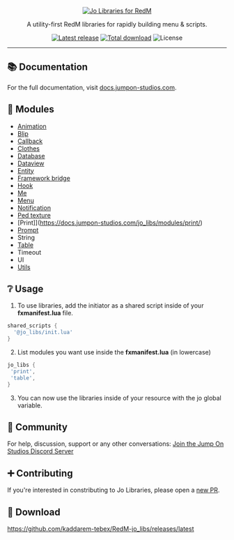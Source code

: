 <p align="center">
  <a href="https://docs.jumpon-studios.com/jo_libs/">
    <img alt="Jo Libraries for RedM" src="https://shop.jumpon-studios.com/images/thumbnails/jo-libraries.webp"/>
  </a>
</p>

<p align="center">
  A utility-first RedM libraries for rapidly building menu & scripts.
</p>

<p align="center">
  <a href="https://github.com/Jump-On-Studios/RedM-jo_libs/releases/tag/v1.6.1"><img alt="Latest release" src="https://img.shields.io/github/v/release/Jump-On-Studios/RedM-jo_libs?logo=github"/></a>
  <a href="https://github.com/Jump-On-Studios/RedM-jo_libs/releases/latest/download/jo_libs.zip"><img alt="Total download" src="https://img.shields.io/github/downloads/Jump-On-Studios/RedM-jo_libs/total"/></a>
  <img alt="License" src="https://img.shields.io/github/license/Jump-On-Studios/RedM-jo_libs"/>
</p>

---

## 📚 Documentation

For the full documentation, visit [docs.jumpon-studios.com](https://docs.jumpon-studios.com/jo_libs).

## 🧷 Modules

* [Animation](https://docs.jumpon-studios.com/jo_libs/modules/animation/)
* [Blip](https://docs.jumpon-studios.com/jo_libs/modules/blip/)
* [Callback](https://docs.jumpon-studios.com/jo_libs/modules/callback/)
* [Clothes](https://docs.jumpon-studios.com/jo_libs/modules/clothes/)
* [Database](https://docs.jumpon-studios.com/jo_libs/modules/database/)
* [Dataview](https://docs.jumpon-studios.com/jo_libs/modules/dataview/)
* [Entity](https://docs.jumpon-studios.com/jo_libs/modules/entity/)
* [Framework bridge](https://docs.jumpon-studios.com/jo_libs/modules/framework-bridge/)
* [Hook](https://docs.jumpon-studios.com/jo_libs/modules/hook/)
* [Me](https://docs.jumpon-studios.com/jo_libs/modules/me/)
* [Menu](https://docs.jumpon-studios.com/jo_libs/modules/menu/)
* [Notification](https://docs.jumpon-studios.com/jo_libs/modules/notification/)
* [Ped texture](https://docs.jumpon-studios.com/jo_libs/modules/ped-texture/)
* [Print]](https://docs.jumpon-studios.com/jo_libs/modules/print/)
* [Prompt](https://docs.jumpon-studios.com/jo_libs/modules/prompt/)
* String
* [Table](https://docs.jumpon-studios.com/jo_libs/modules/table/)
* Timeout
* UI
* [Utils](https://docs.jumpon-studios.com/jo_libs/modules/utils/)

## ❔ Usage
1. To use libraries, add the initiator as a shared script inside of your **fxmanifest.lua** file.
```lua
shared_scripts {
  '@jo_libs/init.lua'
}
```
2. List modules you want use inside the **fxmanifest.lua** (in lowercase)
 ```lua
jo_libs {
  'print',
  'table',
}
```
3. You can now use the libraries inside of your resource with the jo global variable.

## 👥 Community

For help, discussion, support or any other conversations:
[Join the Jump On Studios Discord Server](https://discord.gg/7xy7WEABTC)

## ➕ Contributing

If you're interested in constributing to Jo Libraries, please open a [new PR](https://github.com/Jump-On-Studios/RedM-jo_libs/pulls).

## 🔗 Download

https://github.com/kaddarem-tebex/RedM-jo_libs/releases/latest
